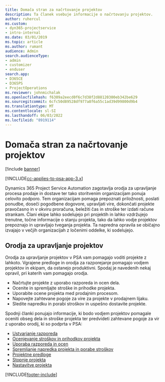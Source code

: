 ```yaml
---
title: Domača stran za načrtovanje projektov
description: Ta članek vsebuje informacije o načrtovanju projektov.
author: ruhercul
ms.custom:
- dyn365-projectservice
- intro-internal
ms.date: 03/01/2019
ms.topic: article
ms.author: rumant
audience: Admin
search.audienceType:
- admin
- customizer
- enduser
search.app:
- D365CE
- D365PS
- ProjectOperations
ms.reviewer: johnmichalak
ms.openlocfilehash: f6309a2eecd0f6c7d38f2d88120300eb342be629
ms.sourcegitcommit: 6cfc50d89528df977a8f6a55c1ad39d99800d9b4
ms.translationtype: MT
ms.contentlocale: sl-SI
ms.lasthandoff: 06/03/2022
ms.locfileid: "8919114"
---
```

# <a name="project-planning-home-page"></a>Domača stran za načrtovanje projektov

[!include [banner](../includes/psa-now-project-operations.md)]

[!INCLUDE[cc-applies-to-psa-app-3.x](../includes/cc-applies-to-psa-app-3x.md)]

Dynamics 365 Project Service Automation zagotavlja orodja za upravljanje procesa prodaje in dostave ter tako storitvenim organizacijam ponuja celovito podporo. Tem organizacijam pomaga prepoznati priložnosti, poslati ponudbe, doseči pogodbene dogovore, upravljati vire, dokončati projekte pravočasno in v okviru proračuna, beležiti čas in stroške ter izdati račune strankam. Člani ekipe lahko sodelujejo pri projektih in lahko vzdržujejo trenutne, točne informacije o stanju projekta, tako da lahko vodje projektov prepoznajo in upravljajo tveganja projekta. Ta napredna opravila se običajno izvajajo v večjih organizacijah z ločenimi oddelke, ki sodelujejo.

## <a name="project-management-tools"></a>Orodja za upravljanje projektov

Orodja za upravljanje projektov v PSA vam pomagajo voditi projekte z lahkoto. Vgrajene predloge in orodja za razporejanje pomagajo vodjem projektov in ekipam, da ostanejo produktivni. Spodaj je navedenih nekaj opravil, pri katerih vam pomagajo orodja.

- Načrtujte projekte z uporabo razporeda in ocen dela.
- Ocenite in spremljajte stroške in prihodke projekta.
- Uporabite ocene projekta med prodajnim procesom.
- Napovejte zahtevane pogoje za vire za projekte v prodajnem lijaku.
- Sledite napredku in porabi stroškov in uspešno dostavite projekte.

Spodnji članki ponujajo informacije, ki bodo vodjem projektov pomagale oceniti obseg dela in stroške projekta ter predvideti zahtevane pogoje za vir z uporabo orodij, ki so podprta v PSA:

- [Ustvarjanje razporeda](project-creating.md)
- [Ocenjevanje stroškov in prihodkov projekta](project-estimating.md)
- [Uporaba razporeda in ocen](project-leveraging.md)
- [Spremljanje napredka projekta in porabe stroškov](project-tracking.md)
- [Projektne predloge](project-templates.md)
- [Stopnje projekta](project-stages.md)
- [Nastavitve projekta](project-settings.md)


[!INCLUDE[footer-include](../includes/footer-banner.md)]
